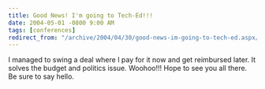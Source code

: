 ```yaml
---
title: Good News! I'm going to Tech-Ed!!!
date: 2004-05-01 -0800 9:00 AM
tags: [conferences]
redirect_from: "/archive/2004/04/30/good-news-im-going-to-tech-ed.aspx/"
---
```


I managed to swing a deal where I pay for it now and get reimbursed
later. It solves the budget and politics issue. Woohoo!!! Hope to see
you all there. Be sure to say hello.


